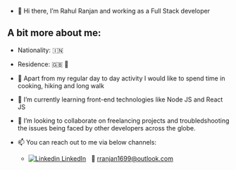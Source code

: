 - 👋 Hi there, I’m Rahul Ranjan and working as a Full Stack developer


## A bit more about me:

- Nationality: 🇮🇳
- Residence: 🇬🇧 🏴󠁧󠁢󠁳󠁣󠁴󠁿


- 👀 Apart from my regular day to day activity I would like to spend time in cooking, hiking and long walk
- 🌱 I’m currently learning front-end technologies like Node JS and React JS 
- 💞️ I’m looking to collaborate on freelancing projects and troubledshooting the issues being faced by other developers across the globe.
- 📫 You can reach out to me via below channels:
    - [![Linkedin](https://i.stack.imgur.com/gVE0j.png) LinkedIn](https://www.linkedin.com/in/masterrahul) &nbsp; 📧 rranjan1699@outlook.com

<!---
ranjan-projects/ranjan-projects is a ✨ special ✨ repository because its `README.md` (this file) appears on your GitHub profile.
You can click the Preview link to take a look at your changes.
--->
